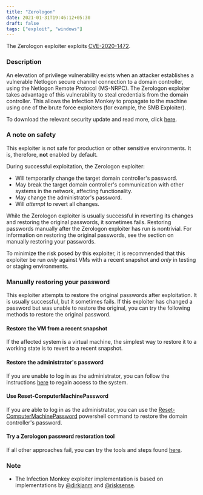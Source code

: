 ```yaml
---
title: "Zerologon"
date: 2021-01-31T19:46:12+05:30
draft: false
tags: ["exploit", "windows"]
---
```


The Zerologon exploiter exploits [CVE-2020-1472](https://cve.mitre.org/cgi-bin/cvename.cgi?name=CVE-2020-1472).


### Description

An elevation of privilege vulnerability exists when an attacker establishes a vulnerable Netlogon secure channel connection to a domain controller, using the Netlogon Remote Protocol (MS-NRPC). The Zerologon exploiter takes advantage of this vulnerability to steal credentials from the domain controller. This allows the Infection Monkey to propagate to the machine using one of the brute force exploiters (for example, the SMB Exploiter).

To download the relevant security update and read more, click [here](https://msrc.microsoft.com/update-guide/en-US/vulnerability/CVE-2020-1472).

### A note on safety

This exploiter is not safe for production or other sensitive environments. It
is, therefore, **not** enabled by default.

During successful exploitation, the Zerologon exploiter:

* Will temporarily change the target domain controller's password.
* May break the target domain controller's communication with other systems in the network, affecting functionality.
* May change the administrator's password.
* Will *attempt* to revert all changes.

While the Zerologon exploiter is usually successful in reverting its changes
and restoring the original passwords, it sometimes fails. Restoring passwords
manually after the Zerologon exploiter has run is nontrivial. For information
on restoring the original passwords, see the section on manually restoring your
passwords.

To minimize the risk posed by this exploiter, it is recommended that this
exploiter be run _only_ against VMs with a recent snapshot and _only_ in
testing or staging environments.


### Manually restoring your password

This exploiter attempts to restore the original passwords after exploitation.
It is usually successful, but it sometimes fails. If this exploiter has changed
a password but was unable to restore the original, you can try the following
methods to restore the original password.

#### Restore the VM from a recent snapshot

If the affected system is a virtual machine, the simplest way to restore it to
a working state is to revert to a recent snapshot.

#### Restore the administrator's password

If you are unable to log in as the administrator, you can follow the
instructions
[here](https://www.top-password.com/knowledge/reset-windows-server-2019-password.html)
to regain access to the system.

#### Use Reset-ComputerMachinePassword

If you are able to log in as the administrator, you can use the
[Reset-ComputerMachinePassword](https://docs.microsoft.com/en-us/powershell/module/microsoft.powershell.management/reset-computermachinepassword?view=powershell-5.1)
powershell command to restore the domain controller's password.


#### Try a Zerologon password restoration tool
If all other approaches fail, you can try the tools and steps found
[here](https://github.com/risksense/zerologon).



### Note

* The Infection Monkey exploiter implementation is based on implementations by [@dirkjanm](https://github.com/dirkjanm/CVE-2020-1472/) and [@risksense](https://github.com/risksense/zerologon).
